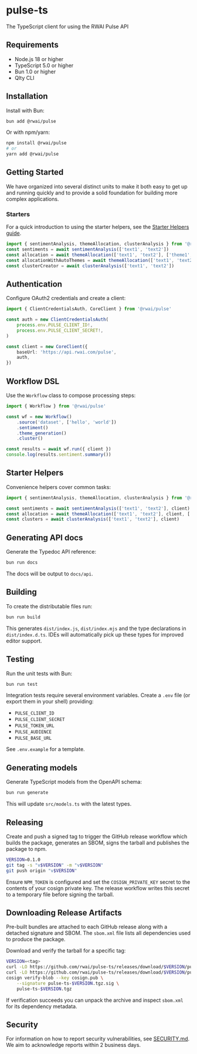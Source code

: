 # pulse-ts

The TypeScript client for using the RWAI Pulse API

## Requirements

- Node.js 18 or higher
- TypeScript 5.0 or higher
- Bun 1.0 or higher
- Qlty CLI

## Installation

Install with Bun:

```bash
bun add @rwai/pulse
```

Or with npm/yarn:

```bash
npm install @rwai/pulse
# or
yarn add @rwai/pulse
```

## Getting Started

We have organized into several distinct units to make it both easy to get up and running quickly and
to provide a solid foundation for building more complex applications.

### Starters

For a quick introduction to using the starter helpers, see the
[Starter Helpers guide](docs/starters.md).

```ts
import { sentimentAnalysis, themeAllocation, clusterAnalysis } from '@rwai/pulse'
const sentiments = await sentimentAnalysis(['text1', 'text2'])
const allocation = await themeAllocation(['text1', 'text2'], ['theme1', 'theme2'])
const allocationWithAutoThemes = await themeAllocation(['text1', 'text2'])
const clusterCreator = await clusterAnalysis(['text1', 'text2'])
```

## Authentication

Configure OAuth2 credentials and create a client:

```ts
import { ClientCredentialsAuth, CoreClient } from '@rwai/pulse'

const auth = new ClientCredentialsAuth(
    process.env.PULSE_CLIENT_ID!,
    process.env.PULSE_CLIENT_SECRET!,
)

const client = new CoreClient({
    baseUrl: 'https://api.rwai.com/pulse',
    auth,
})
```

## Workflow DSL

Use the `Workflow` class to compose processing steps:

```ts
import { Workflow } from '@rwai/pulse'

const wf = new Workflow()
    .source('dataset', ['hello', 'world'])
    .sentiment()
    .theme_generation()
    .cluster()

const results = await wf.run({ client })
console.log(results.sentiment.summary())
```

## Starter Helpers

Convenience helpers cover common tasks:

```ts
import { sentimentAnalysis, themeAllocation, clusterAnalysis } from '@rwai/pulse'

const sentiments = await sentimentAnalysis(['text1', 'text2'], client)
const allocation = await themeAllocation(['text1', 'text2'], client, ['theme1', 'theme2'])
const clusters = await clusterAnalysis(['text1', 'text2'], client)
```

## Generating API docs

Generate the Typedoc API reference:

```bash
bun run docs
```

The docs will be output to `docs/api`.

## Building

To create the distributable files run:

```bash
bun run build
```

This generates `dist/index.js`, `dist/index.mjs` and the type declarations in `dist/index.d.ts`.
IDEs will automatically pick up these types for improved editor support.

## Testing

Run the unit tests with Bun:

```bash
bun run test
```

Integration tests require several environment variables. Create a `.env` file (or export them in
your shell) providing:

- `PULSE_CLIENT_ID`
- `PULSE_CLIENT_SECRET`
- `PULSE_TOKEN_URL`
- `PULSE_AUDIENCE`
- `PULSE_BASE_URL`

See `.env.example` for a template.

## Generating models

Generate TypeScript models from the OpenAPI schema:

```bash
bun run generate
```

This will update `src/models.ts` with the latest types.

## Releasing

Create and push a signed tag to trigger the GitHub release workflow which builds the package,
generates an SBOM, signs the tarball and publishes the package to npm.

```bash
VERSION=0.1.0
git tag -s "v$VERSION" -m "v$VERSION"
git push origin "v$VERSION"
```

Ensure `NPM_TOKEN` is configured and set the `COSIGN_PRIVATE_KEY` secret to the contents of your
cosign private key. The release workflow writes this secret to a temporary file before signing the
tarball.

## Downloading Release Artifacts

Pre-built bundles are attached to each GitHub release along with a detached signature and SBOM. The
`sbom.xml` file lists all dependencies used to produce the package.

Download and verify the tarball for a specific tag:

```bash
VERSION=<tag>
curl -LO https://github.com/rwai/pulse-ts/releases/download/$VERSION/pulse-ts-$VERSION.tgz
curl -LO https://github.com/rwai/pulse-ts/releases/download/$VERSION/pulse-ts-$VERSION.tgz.sig
cosign verify-blob --key cosign.pub \
    --signature pulse-ts-$VERSION.tgz.sig \
    pulse-ts-$VERSION.tgz
```

If verification succeeds you can unpack the archive and inspect `sbom.xml` for its dependency
metadata.

## Security

For information on how to report security vulnerabilities, see [SECURITY.md](./SECURITY.md). We aim
to acknowledge reports within 2 business days.
